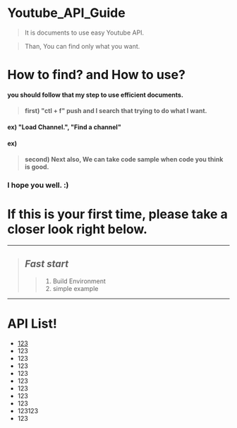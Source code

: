 # Youtube_API_Guide
> It is documents to use easy Youtube API.

> Than, You can find only what you want.

# How to find? and How to use?
#### you should follow that my step to use efficient documents.
>#### first) "ctl + f" push and I search that trying to do what I want.
#### ex) "Load Channel.", "Find a channel"
#### ex)
>#### second) Next also, We can take code sample when code you think is good.
### I hope you  well. :)

# If this is your first time, please take a closer look right below.

---
>## *Fast start*
>> 1. Build Environment
>> 2. simple example
---



# API List!
+ [123](https://123)
+ 123
+ 123
+ 123
+ 123
+ 123
+ 123
+ 123
+ 123
+ 123123
+ 123

